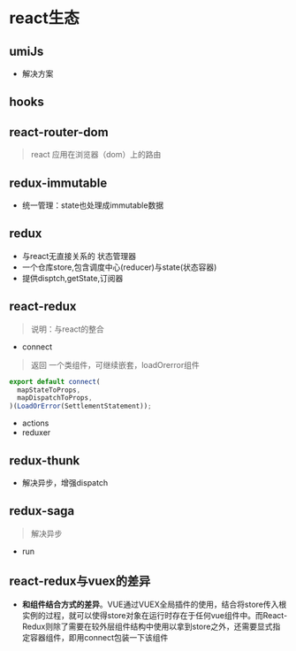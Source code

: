 # react生态
## umiJs
- 解决方案
## hooks
## react-router-dom
> react 应用在浏览器（dom）上的路由
## redux-immutable
- 统一管理：state也处理成immutable数据
## redux
- 与react无直接关系的 状态管理器
- 一个仓库store,包含调度中心(reducer)与state(状态容器)
- 提供disptch,getState,订阅器
## react-redux
> 说明：与react的整合
- connect
> 返回 一个类组件，可继续嵌套，loadOrerror组件
```js
export default connect(
  mapStateToProps,
  mapDispatchToProps,
)(LoadOrError(SettlementStatement));
```
- actions
- reduxer
## redux-thunk
- 解决异步，增强dispatch
## redux-saga
> 解决异步
- run

## react-redux与vuex的差异
- **和组件结合方式的差异**。VUE通过VUEX全局插件的使用，结合将store传入根实例的过程，就可以使得store对象在运行时存在于任何vue组件中。而React-Redux则除了需要在较外层组件结构中使用<Provider/>以拿到store之外，还需要显式指定容器组件，即用connect包装一下该组件

